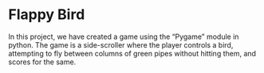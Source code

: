 <h1> Flappy Bird </h2>
In this project, we have created a game using the “Pygame” module in python.
The game is a side-scroller where the player controls a bird, attempting to fly between columns of green pipes without hitting them, and scores for the same.

